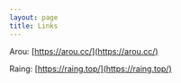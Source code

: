 ```yaml
---
layout: page
title: Links
---
```


Arou: [https://arou.cc/](https://arou.cc/)

Raing: [https://raing.top/](https://raing.top/)


